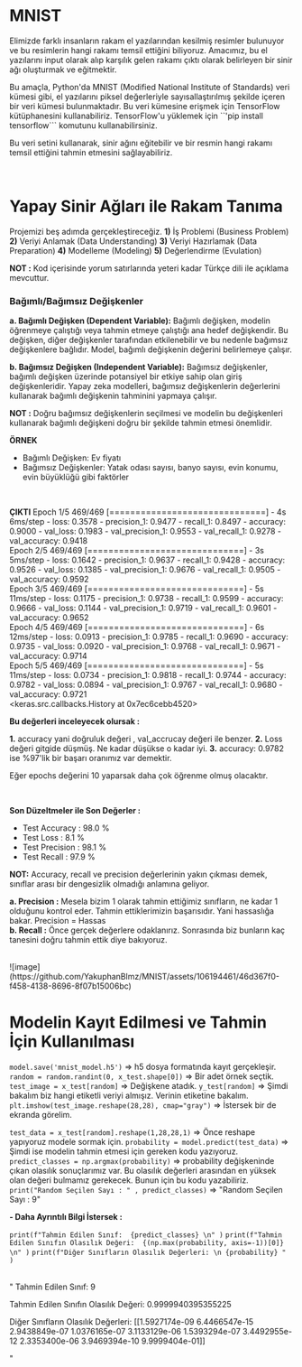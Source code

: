# MNIST
Elimizde farklı insanların rakam el yazılarından kesilmiş resimler bulunuyor ve bu resimlerin hangi rakamı temsil ettiğini biliyoruz. Amacımız, bu el yazılarını input olarak alıp karşılık gelen rakamı çıktı olarak belirleyen bir sinir ağı oluşturmak ve eğitmektir.

Bu amaçla, Python'da MNIST (Modified National Institute of Standards) veri kümesi gibi, el yazılarını piksel değerleriyle sayısallaştırılmış şekilde içeren bir veri kümesi bulunmaktadır. Bu veri kümesine erişmek için TensorFlow kütüphanesini kullanabiliriz. TensorFlow'u yüklemek için ``'pip install tensorflow``` komutunu kullanabilirsiniz.

Bu veri setini kullanarak, sinir ağını eğitebilir ve bir resmin hangi rakamı temsil ettiğini tahmin etmesini sağlayabiliriz.

<br>

# Yapay Sinir Ağları ile Rakam Tanıma
Projemizi beş adımda gerçekleştireceğiz. 
**1)** İş Problemi (Business Problem)
**2)** Veriyi Anlamak (Data Understanding)
**3)** Veriyi Hazırlamak (Data Preparation)
**4)** Modelleme (Modeling)
**5)** Değerlendirme (Evulation)

**NOT :** Kod içerisinde yorum satırlarında yeteri kadar Türkçe dili ile açıklama mevcuttur.

### Bağımlı/Bağımsız Değişkenler

**a. Bağımlı Değişken (Dependent Variable):**
Bağımlı değişken, modelin öğrenmeye çalıştığı veya tahmin etmeye çalıştığı ana hedef değişkendir. Bu değişken, diğer değişkenler tarafından etkilenebilir ve bu nedenle bağımsız değişkenlere bağlıdır. Model, bağımlı değişkenin değerini belirlemeye çalışır.

**b. Bağımsız Değişken (Independent Variable):**
Bağımsız değişkenler, bağımlı değişken üzerinde potansiyel bir etkiye sahip olan giriş değişkenleridir. Yapay zeka modelleri, bağımsız değişkenlerin değerlerini kullanarak bağımlı değişkenin tahminini yapmaya çalışır.

**NOT :** Doğru bağımsız değişkenlerin seçilmesi ve modelin bu değişkenleri kullanarak bağımlı değişkeni doğru bir şekilde tahmin etmesi önemlidir. 

**ÖRNEK**
- Bağımlı Değişken: Ev fiyatı
- Bağımsız Değişkenler: Yatak odası sayısı, banyo sayısı, evin konumu, evin büyüklüğü gibi faktörler

<br>

**ÇIKTI**
Epoch 1/5 469/469 [==============================] - 4s 6ms/step - loss: 0.3578 - precision_1: 0.9477 - recall_1: 0.8497 - accuracy: 0.9000 - val_loss: 0.1983 - val_precision_1: 0.9553 - val_recall_1: 0.9278 - val_accuracy: 0.9418 <br>
Epoch 2/5 469/469 [==============================] - 3s 5ms/step - loss: 0.1642 - precision_1: 0.9637 - recall_1: 0.9428 - accuracy: 0.9526 - val_loss: 0.1385 - val_precision_1: 0.9676 - val_recall_1: 0.9505 - val_accuracy: 0.9592 <br>
Epoch 3/5 469/469 [==============================] - 5s 11ms/step - loss: 0.1175 - precision_1: 0.9738 - recall_1: 0.9599 - accuracy: 0.9666 - val_loss: 0.1144 - val_precision_1: 0.9719 - val_recall_1: 0.9601 - val_accuracy: 0.9652 <br>
Epoch 4/5 469/469 [==============================] - 6s 12ms/step - loss: 0.0913 - precision_1: 0.9785 - recall_1: 0.9690 - accuracy: 0.9735 - val_loss: 0.0920 - val_precision_1: 0.9768 - val_recall_1: 0.9671 - val_accuracy: 0.9714 <br>
Epoch 5/5 469/469 [==============================] - 5s 11ms/step - loss: 0.0734 - precision_1: 0.9818 - recall_1: 0.9744 - accuracy: 0.9782 - val_loss: 0.0894 - val_precision_1: 0.9767 - val_recall_1: 0.9680 - val_accuracy: 0.9721 <br>
<keras.src.callbacks.History at 0x7ec6cebb4520>

**Bu değerleri inceleyecek olursak :**

**1.** accuracy yani doğruluk değeri , val_accrucay değeri ile benzer.
**2.** Loss değeri gitgide düşmüş. Ne kadar düşükse o kadar iyi.
**3.** accuracy: 0.9782 ise %97'lik bir başarı oranımız var demektir.

Eğer epochs değerini 10 yaparsak daha çok öğrenme olmuş olacaktır.

<br>

**Son Düzeltmeler ile Son Değerler :**
- Test Accuracy : 98.0 %
- Test Loss : 8.1 %
- Test Precision : 98.1 %
- Test Recall : 97.9 %

**NOT:** Accuracy, recall ve precision değerlerinin yakın çıkması demek, sınıflar arası bir dengesizlik olmadığı anlamına geliyor.

**a. Precision :** Mesela bizim 1 olarak tahmin ettiğimiz sınıfların, ne kadar 1 olduğunu kontrol eder. Tahmin ettiklerimizin başarısıdır. Yani hassaslığa bakar. Precision = Hassas<br>
**b. Recall :** Önce gerçek değerlere odaklanırız. Sonrasında biz bunların kaç tanesini doğru tahmin ettik diye bakıyoruz.

<br>
![image](https://github.com/YakuphanBlmz/MNIST/assets/106194461/46d367f0-f458-4138-8696-8f07b15006bc)
<br>

# Modelin Kayıt Edilmesi ve Tahmin İçin Kullanılması 

```model.save('mnist_model.h5')```                         => h5 dosya formatında kayıt gerçekleşir.
```random = random.randint(0, x_test.shape[0])```          => Bir adet örnek seçtik.
```test_image = x_test[random]```                          => Değişkene atadık.
```y_test[random]```                                       => Şimdi bakalım biz hangi etiketli veriyi almışız. Verinin etiketine bakalım.
```plt.imshow(test_image.reshape(28,28), cmap="gray")```   => İstersek bir de ekranda görelim.





```test_data = x_test[random].reshape(1,28,28,1)```        => Önce reshape yapıyoruz modele sormak için.
```probability = model.predict(test_data)```               => Şimdi ise modelin tahmin etmesi için gereken kodu yazıyoruz.
```predict_classes = np.argmax(probability)```             => probability değişkeninde çıkan olasılık sonuçlarımız var. Bu olasılık değerleri arasından en yüksek olan değeri bulmamız gerekecek. Bunun için bu kodu yazabiliriz.
```print("Random Seçilen Sayı : " , predict_classes)```    => "Random Seçilen Sayı :  9"

**- Daha Ayrıntılı Bilgi İstersek :**

```print(f"Tahmin Edilen Sınıf:  {predict_classes} \n" )```
```print(f"Tahmin Edilen Sınıfın Olasılık Değeri:  {(np.max(probability, axis=-1))[0]} \n" )```
```print(f"Diğer Sınıfların Olasılık Değerleri: \n {probability} " )```

<br>
"
Tahmin Edilen Sınıf:  9 

Tahmin Edilen Sınıfın Olasılık Değeri:  0.9999940395355225 

Diğer Sınıfların Olasılık Değerleri: 
 [[1.5927174e-09 6.4466547e-15 2.9438849e-07 1.0376165e-07 3.1133129e-06
  1.5393294e-07 3.4492955e-12 2.3353400e-06 3.9469394e-10 9.9999404e-01]]
  
"












